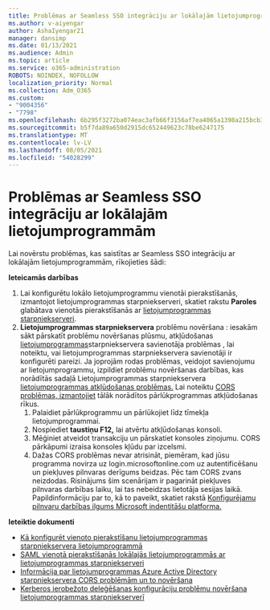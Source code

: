 ```yaml
---
title: Problēmas ar Seamless SSO integrāciju ar lokālajām lietojumprogrammām
ms.author: v-aiyengar
author: AshaIyengar21
manager: dansimp
ms.date: 01/13/2021
ms.audience: Admin
ms.topic: article
ms.service: o365-administration
ROBOTS: NOINDEX, NOFOLLOW
localization_priority: Normal
ms.collection: Adm_O365
ms.custom:
- "9004356"
- "7798"
ms.openlocfilehash: 6b295f3272ba074eac3afb66f3156af7ea4065a1398a215bcb3cde5da74b198a
ms.sourcegitcommit: b5f7da89a650d2915dc652449623c78be6247175
ms.translationtype: MT
ms.contentlocale: lv-LV
ms.lasthandoff: 08/05/2021
ms.locfileid: "54028299"
---
```

# <a name="issues-with-integrating-seamless-sso-with-my-on-premises-apps"></a>Problēmas ar Seamless SSO integrāciju ar lokālajām lietojumprogrammām

Lai novērstu problēmas, kas saistītas ar Seamless SSO integrāciju ar lokālajām lietojumprogrammām, rīkojieties šādi:

**Ieteicamās darbības**

1. Lai konfigurētu lokālo lietojumprogrammu vienotāi pierakstīšanās, izmantojot lietojumprogrammas starpniekserveri, skatiet rakstu **Paroles** glabātava vienotās pierakstīšanās ar [lietojumprogrammas starpniekserveri](https://docs.microsoft.com/azure/active-directory/manage-apps/application-proxy-configure-single-sign-on-password-vaulting).
1. **Lietojumprogrammas starpniekservera** problēmu novēršana : iesakām sākt pārskatīt problēmu novēršanas plūsmu, atkļūdošanas [lietojumprogrammas](https://docs.microsoft.com/azure/active-directory/manage-apps/application-proxy-debug-connectors)starpniekservera savienotāja problēmas , lai noteiktu, vai lietojumprogrammas starpniekservera savienotāji ir konfigurēti pareizi. Ja joprojām rodas problēmas, veidojot savienojumu ar lietojumprogrammu, izpildiet problēmu novēršanas darbības, kas norādītās sadaļā Lietojumprogrammas starpniekservera [lietojumprogrammas atkļūdošanas problēmas.](https://docs.microsoft.com/azure/active-directory/manage-apps/application-proxy-debug-apps) Lai noteiktu [CORS problēmas, izmantojiet](https://docs.microsoft.com/azure/active-directory/manage-apps/application-proxy-understand-cors-issues#understand-and-identify-cors-issues) tālāk norādītos pārlūkprogrammas atkļūdošanas rīkus.
    1. Palaidiet pārlūkprogrammu un pārlūkojiet līdz tīmekļa lietojumprogrammai.
    1. Nospiediet **taustiņu F12,** lai atvērtu atkļūdošanas konsoli.
    1. Mēģiniet atveidot transakciju un pārskatiet konsoles ziņojumu. CORS pārkāpumi izraisa konsoles kļūdu par izcelsmi.
    1. Dažas CORS problēmas nevar atrisināt, piemēram, kad jūsu programma novirza uz login.microsoftonline.com uz autentificēšanu un piekļuves pilnvaras derīgums beidzas. Pēc tam CORS zvans neizdodas. Risinājums šim scenārijam ir pagarināt piekļuves pilnvaras darbības laiku, lai tas nebeidzas lietotāja sesijas laikā. Papildinformāciju par to, kā to paveikt, skatiet rakstā [Konfigurējamu pilnvaru darbības ilgums Microsoft indentitāšu platforma.](https://docs.microsoft.com/azure/active-directory/develop/active-directory-configurable-token-lifetimes)

**Ieteiktie dokumenti**

- [Kā konfigurēt vienoto pierakstīšanu lietojumprogrammas starpniekservera lietojumprogrammā](https://docs.microsoft.com/azure/active-directory/manage-apps/application-proxy-config-sso-how-to)
- [SAML vienotā pierakstīšanās lokālajās lietojumprogrammās ar lietojumprogrammas starpniekserveri](https://docs.microsoft.com/azure/active-directory/manage-apps/application-proxy-configure-single-sign-on-on-premises-apps)
- [Informācija par lietojumprogrammas Azure Active Directory starpniekservera CORS problēmām un to novēršana](https://docs.microsoft.com/azure/active-directory/manage-apps/application-proxy-understand-cors-issues#solutions-for-application-proxy-cors-issues)
- [Kerberos ierobežoto deleģēšanas konfigurāciju problēmu novēršana lietojumprogrammas starpniekserverī](https://docs.microsoft.com/azure/active-directory/manage-apps/application-proxy-back-end-kerberos-constrained-delegation-how-to)